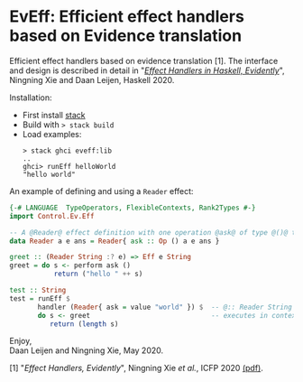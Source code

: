# EvEff: Efficient effect handlers based on Evidence translation

Efficient effect handlers based on evidence translation [1]. 
The interface and design is described in detail in 
"[_Effect Handlers in Haskell, Evidently_](https://www.microsoft.com/en-us/research/publication/effect-handlers-in-haskell-evidently)", 
Ningning Xie and Daan Leijen, Haskell 2020.

Installation:

* First install [stack](https://docs.haskellstack.org)
* Build with `> stack build`
* Load examples:
  ```
  > stack ghci eveff:lib
  ..
  ghci> runEff helloWorld
  "hello world" 
  ```

An example of defining and using a `Reader` effect:

```Haskell
{-# LANGUAGE  TypeOperators, FlexibleContexts, Rank2Types #-}
import Control.Ev.Eff

-- A @Reader@ effect definition with one operation @ask@ of type @()@ to @a@.
data Reader a e ans = Reader{ ask :: Op () a e ans }

greet :: (Reader String :? e) => Eff e String
greet = do s <- perform ask ()
           return ("hello " ++ s)

test :: String
test = runEff $
       handler (Reader{ ask = value "world" }) $  -- @:: Reader String () Int@
       do s <- greet                              -- executes in context @:: Eff (Reader String :* ()) Int@
          return (length s)
```

Enjoy,  
  Daan Leijen and Ningning Xie,  May 2020.


[1] "_Effect Handlers, Evidently_", Ningning Xie _et al._, ICFP 2020  [(pdf)](https://www.microsoft.com/en-us/research/publication/effect-handlers-evidently).
